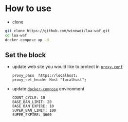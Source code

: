 # How to use

* clone
```sh
git clone https://github.com/winewei/lua-waf.git
cd lua-waf
docker-compose up -d
```

## Set the block
- update web site you would like to protect in [`proxy.conf`](proxy.conf)
  ```
  proxy_pass  https://localhost;
  proxy_set_header Host "localhost";
  ```
- update [`docker-compose`](docker-compose.yml) environment
    ```
    COUNT_CYCLE: 10
    BASE_BAN_LIMIT: 20
    BASE_BAN_EXPIRE: 10
    SUPER_BAN_LIMIT: 100
    SUPER_EXPIRE: 3600
    ```